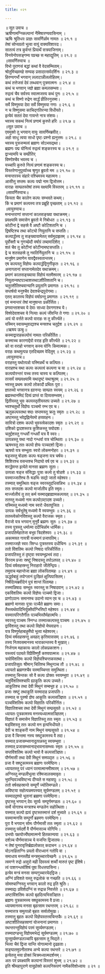 ```yaml
---
title: ०२१

---
```

॥ सूत उवाच ॥  
ऋषीणामग्निकल्पानां नैमिषारण्यवासिनाम् ।  
ऋषिः श्रुतिधरः प्राज्ञः सावर्णिर्न्नाम नामतः ॥ २१.१ ॥  
तेषां सोप्यग्रतो भूत्वा वायुं वाक्यविशारदः।  
सातत्यं तत्र कुर्वन्तं प्रियार्थे सत्रयाजिनाम्।  
विनयेनोपसङ्गम्य पप्रच्छ स महाद्युतिम् ॥ २१.२ ॥  
॥सावर्णिरुवाच ॥  
विभो पुराणसं बद्धां कथां वै वेदसम्मिताम्।  
श्रोतुमिच्छामहे सम्यक् प्रसादात्सर्वदर्शिनः ॥ २१.३ ॥  
हिरण्यगर्भो भगवान् ललाटान्नीललोहितम्।  
कथं तत्तेजसं देवं लब्धवान् पुत्रमात्मनः ॥ २१.४ ॥  
कथं च भगवान् जज्ञे ब्रह्मा कमलसम्भवः।  
रुद्रत्वं चैव सर्वस्य स्वात्मजस्य कथं पुनः ॥ २१.५ ॥  
कथं च विष्णो रुद्रेण सार्द्धं प्रीतिरनुत्तमा।  
सर्वे विष्णुमया देवा सर्वे विष्णुमया गणाः ॥ २१.६ ॥  
न च विष्णुसमा काचिद्गतिरन्या विधीयते।  
इत्येवं सततं देवा गायन्ते नात्र संशयः।  
भवस्य सकथं नित्यं प्रणामं कुरुते हरिः ॥ २१.७ ॥  
॥सूत उवाच ॥  
एवमुक्ते तु भगवान् वायुः सावर्णिमब्रवीत्।  
अहो साधु त्वया साधो पृष्टः प्रश्नो ह्यनुत्तमः ॥ २१.८ ॥  
भवस्य पुत्रजन्मत्वं ब्रह्मणः सोऽभवद्यथा।  
ब्रह्मणः पद्म योनित्वं रुद्रत्वं शङ्करस्य च ॥ २१.९ ॥  
द्वाभ्यामपि च सम्प्रीतिर्  
विष्णोश्चैव भवस्य च ।  
यच्चापि कुरुते नित्यं प्रणामं शङ्करस्य च।  
विस्तरेणानुपूर्व्याच्च श्रृणुत ब्रुवतो मम ॥ २१.१० ॥  
मन्वन्तरस्य संहारे पश्चिमस्य महात्मनः।  
आसीत्तु सप्तमः कल्पः पद्मो नाम द्विजोत्तम।  
वाराहः साम्प्रतस्तेषां तस्य वक्ष्यामि विस्तरम् ॥ २१.११ ॥  
॥सावर्णिरुवाच॥  
कियता चैव कालेन कल्पः सम्भवते कथम्।  
किं च प्रमाणं कल्पस्य तत्र प्रब्रूहि पृच्छताम् ॥ २१.१२ ॥  
॥वायुरुवाच॥  
मन्वन्तराणां सप्तानां कालसङ्ख्या यथाक्रमम्।  
प्रवक्ष्यामि समासेन ब्रुवतो मे निबोधत ॥ २१.१३ ॥  
कोटीनां द्वे सहस्रे वै अष्टौ कोटिशतानि च ।  
द्विषष्टिश्च तथा कोट्यो नियुतानि च सप्ततिः।  
कल्पार्द्धस्य तु सङ्ख्यायामेतत् सर्वमुदाहृतम् ॥ २१.१४ ॥  
पूर्वोक्तौ च गुणच्छेदौ वर्षाग्रं लब्दमादिशेत् ।  
शतं चैव तु कोटीनां कोटीनामष्टसप्ततिः।  
द्वे च शतसहस्रे तु नवतिर्नियुतानि च ॥ २१.१५ ॥  
मानुषेण प्रमाणेन यावद्वैवस्वतान्तरम्।  
एष कल्पस्तु विज्ञेयः कल्पार्द्धद्विगुणीकृतः ॥ २१.१६ ॥  
अनागतानां सप्तानामेतदेव यथाक्रमम्।  
प्रमाणं कालसङ्ख्याया विज्ञेयं मतमैश्वरम् ॥ २१.१७ ॥  
नियुतान्यष्टपञ्चाशत्तथाऽशीतिशतानि च।  
चतुरशीतिश्चवान्यानि प्रयुतानि प्रमाणतः ॥ २१.१८ ॥  
सप्तर्षयो मनुश्चैव देवाश्चेन्द्रपुरोगमाः।  
एतत् कालस्य विज्ञेयं वर्षाग्रन्तु प्रमाणतः ॥ २१.१९ ॥  
एवं मन्वन्तरं तेषां मानुषान्तः प्रकीर्त्तितः।  
प्रणवान्ताशचव ये देवाः साध्या देवगणाश्च ये।  
विश्वेदेवाशचव ये नित्याः कल्पं जीवन्ति ते गणाः ॥ २१.२० ॥  
अयं यो वर्त्तते कल्पो वाराहः स तु कीर्त्त्यते।  
यस्मिन् स्वायम्भुवाद्याश्च मनवश्च चतुर्द्दश ॥ २१.२१ ॥  
॥ऋषय ऊचुः॥  
कस्माद्वाराहकल्पोयं नामतः परिकीर्तितः।  
कस्माच्च कारणाद्देवो वराह इति कीर्त्त्यते ॥ २१.२२ ॥  
को वा वराहो भगवान् कस्य योनिः किमात्मकः।  
वराहः कथमुत्पन्न एतदिच्छाम वेदितुम् ॥ २१.२३ ॥  
॥वायुरुवाच॥  
वराहस्तु यथोत्पन्नो यस्मिन्नर्थे च कल्पितः।  
वाराहश्च यथा कल्पः कल्पत्वं कल्पना च या ॥ २१.२४ ॥  
कल्पयोरन्तरं यच्च तस्य चास्य च कल्पितम्।  
तत्सर्वं सम्प्रवक्ष्यामि यथादृष्टं यथाश्रुतम् ॥ २१.२५ ॥  
भवस्तु प्रथमः कल्पो लोकादौ प्रथितः पुरा।  
ज्ञातव्यो भगवानत्र ह्यानन्दः साम्प्रतः स्वयम् ॥ २१.२६ ॥  
ब्रह्मस्थानमिदं दिव्यं प्राप्तं वा दिव्यसम्भवम्।  
द्वितीयस्तु भुवः कल्पस्तृतीयस्तप उच्यते ॥ २१.२७ ॥  
भवश्चतुर्थो विज्ञेयः पञ्चमो रम्भ एव च।  
ऋतुकल्पस्तथा षष्ठः सप्तमस्तु क्रतुः स्मृतः ॥ २१.२८ ॥  
अष्टमस्तु भवेद्वह्निर्नवमो हव्यवहनः।  
सावित्रो दशमः कल्पो भुवस्त्वेकादशः स्मृतः ॥ २१.२९ ॥  
उशिको द्वादशस्तत्र कुशिकस्तु त्रयोदशः।  
चतुर्द्दशस्तु गन्धर्वो गन्धर्वो यत्र वै स्वरः।  
उत्पन्नस्तु यथा नादो गन्धर्वा यत्र चोत्थिताः ॥ २१.३० ॥  
ऋषभस्तु ततः कल्पो ज्ञेयः पञ्चदशो द्विजाः।  
ऋषयो यत्र सम्भूताः स्वरो लोकमनोहरः ॥ २१.३१ ॥  
षड्जस्तु षोडशः कल्पः षड्जना यत्र चर्षयः।  
शिशिरश्च वसन्तश्च निदाघो वर्ष एव च ॥ २१.३२ ॥  
शरद्धेमन्त इत्येते मानसा ब्रह्मणः सुताः।  
उत्पन्नाः षड्ज संसिद्धाः पुत्राः कल्पे तु षोडशे ॥ २१.३३ ॥  
यस्माज्जातैश्च तैः षडभिः सद्यो जातो महेश्वरः।  
तस्मात् समुत्थितः षड्जः स्वरस्तूदधिसन्निभः ॥ २१.३४ ॥  
ततः सप्तदशः कल्पो मार्जालीय इति स्मृतः।  
मार्ज्जालीयं तु तत् कर्म यस्माद्ब्राह्मामकल्पयत् ॥ २१.३५ ॥  
ततस्तु मध्यमो नाम कल्पोऽष्टादश उच्यते।  
यस्मिस्तु मध्यमो नाम स्वरो धैवतपूजितः ।  
उत्पन्नः सर्वभूतेषु मध्यमो वै स्वयम्भुवः ॥ २१.३६ ॥  
ततस्त्वेकोनविंशस्तु कल्पो वैराजकः स्मृतः।  
वैराजो यत्र भगवान् मुनुर्वै ब्रह्मणः सुतः ॥ २१.३७ ॥  
तस्य पुत्रस्तु धर्मात्मा ददीचिर्न्नाम धार्मिकः।  
प्रजापतिर्महातेजा बभूव त्रिदशेश्वरः ॥ २१.३८ ॥  
अकामयत गायत्री यजमानं प्रजापतिम्।  
तस्माज्जज्ञे स्वरः स्रिग्धः पुत्रस्तस्य दधीचिनः ॥ २१.३९ ॥  
ततो विंशतिमः कल्पो निषादः परिकीर्त्तितः।  
प्रजापतिस्तु तं दृष्ट्वा स्वयम्भूप्रभवं तदा।  
विरराम प्रजाः स्रष्टुं निषादस्तु तपोऽतपत् ॥ २१.४० ॥  
दिव्यं वर्षसहस्रन्तु निराहारो जीतेन्द्रियः।  
तमुवाच महान्तेजा ब्रह्मा लोकपितामहः ॥ २१.४१ ॥  
ऊर्द्ध्वबाहुं तपोग्लानं दुःखितं क्षुत्पिपासितम्।  
निषीदेत्यब्रवीदेनं पुत्रं शान्तं पितामहः।  
तस्मान्निषादः सम्भूतः स्वरस्तु स निषादवान् ॥ २१.४२ ॥  
एकविंशतिमः कल्पो विज्ञेयः पञ्चमो द्विजाः।  
प्राणोऽपानः समानश्च उदानो व्यान एव च ॥ २१.४३ ॥  
ब्रह्मणो मानसाः पुत्राः पञ्चैते ब्रह्मणः समाः।  
तैस्त्वर्थवादिभिर्युक्तैर्वाग्भिरिष्टो महेश्वरः ॥ २१.४४ ॥  
यस्मात्परिगतैर्गीतः पञ्चभिस्तैर्महात्मभिः।  
स्वरस्तु पञ्चमः स्निग्धः तस्मात्कल्पस्तु पञ्चमः ॥ २१.४५ ॥  
द्वाविंशस्तु तथा कल्पो विज्ञेयो मेघवाहनः।  
यत्र विष्णुर्महाबाहुर्मेघो भूत्वा महेश्वरम्।  
दिव्यं वर्षसहस्रन्तु अवहत् कृत्तिवाससम् ॥ २१.४६ ॥  
तस्य निःश्वसमानस्य भाराकान्तस्य वै मुखात्।  
निर्जगाम महाकायः कालो लोकप्रकाशनः।  
यस्त्वयं पठ्यते विप्रैर्विष्णुर्वै कश्यपात्मजः ॥ २१.४७ ॥  
त्रयोविंशतिमः कल्पो विज्ञेयश्चिन्तकस्तथा।  
प्रजापतिसुतः श्रीमान् चितिश्च मिथुनञ्च तौ ॥ २१.४८ ॥  
ध्यायतो ब्रह्मणश्चैव यस्माच्चिन्ता समुत्थिता।  
तस्मात्तु चिन्तकः सो वै कल्पः प्रोक्तः स्वयम्भुवा ॥ २१.४९ ॥  
चतुर्विंशतिमश्चापि ह्याकूतिः कल्प उच्यते।  
आकूतिश्च तथा देवी मिथुनं सम्बभूव ह ॥ २१.५० ॥  
प्रजाः स्रष्टुं तथाकूतिं यस्मादाह प्रजापतिः।  
तस्मात् स पुरुषो ज्ञेय आकूतिः कल्पसञ्ज्ञितः ॥ २१.५१ ॥  
पञ्चविंशतिमः कल्पो विज्ञातिः परिकीर्त्तितः।  
विज्ञातिशचव तथा देवी मिथुनं सम्प्रसूयते ॥ २१.५२ ॥  
ध्यायतः पुत्रकामस्य मनस्यध्यात्मसञ्ज्ञितम्।  
विज्ञातं वै समासेन विज्ञातिस्तु ततः स्मृतः ॥ २१.५३ ॥  
षड्‌विंशस्तु ततः कल्पो मन इत्यभिधीयते।  
देवी च शाङ्करी नाम मिथुनं सम्प्रसूयते ॥ २१.५४ ॥  
प्रजा वै चिन्तमा नस्य स्रष्टुकामस्य वै तदा।  
यस्मात् प्रजासम्भवनादुत्पन्नस्तु स्वयम्भुवा ।  
तस्मात् प्रजासम्भवनाद्भावनासम्भवः स्मृतः ॥ २१.५५ ॥  
सप्तविंशतिमः कल्पो भावो वै कल्पसञ्ज्ञितः।  
पौर्णमासी तथा देवी मिथुनं समपद्यत ॥ २१.५६ ॥  
प्रजा वै स्रष्टुकामस्य ब्रह्मणः परमेष्ठिनः।  
ध्यायतस्तु परं ध्यानं परमात्मानमीश्वरम् ॥ २१.५७ ॥  
अग्निस्तु मण्डलीभूत्वा रश्मिजालसमावृतः ।  
भुवन्दिवञ्चविष्टभ्य दीप्यते स महावपुः ॥ २१.५८ ॥  
ततो वर्षसहस्रान्ते सम्पूर्णे ज्योतिमण्डले।  
अविष्टया सहोत्पन्नमपस्यत् सूर्यमण्डलम् ॥ २१.५९ ॥  
यस्माददृश्यो भूतानां ब्रह्मणा परमेष्ठिना।  
दृष्टस्तु भगवान् देवः सूर्य्यः सम्पूर्णमण्डलः ॥ २१.६० ॥  
सर्व्वे योगाश्च मन्त्राश्च मण्डलेन सहोत्थिताः।  
यस्मात् कल्पो ह्ययं दृष्टस्तस्मात्तं दर्श मुच्यते ॥ २१.६१ ॥  
यस्मान्मनसि सम्पूर्णो ब्रहमणः परमेष्ठिनः।  
पुरा वै भगवान् सोमः पौर्णमासी ततः स्मृता ॥ २१.६२ ॥  
तस्मात्तु पर्वदर्शे वै पौर्णमासञ्च योगिभिः।  
उभयोः पक्षयोर्ज्येष्ठमात्मनो हितकाम्यया ॥ २१.६३ ॥  
दर्शञ्च पौर्णमासञ्च ये यजन्ति द्विजातयः।  
न तेषां पुनरावृत्तिर्ब्रह्मलोकात् कदाचन ॥ २१.६४ ॥  
योऽनाहिताग्निः प्रयतो वीराध्वानं गतोपि वा ।  
समाधाय मनस्तीव्रं मन्त्रमुच्चारयेच्छनैः ॥ २१.६५ ॥  
त्वमग्ने रुद्रो असुरो मही दिवस्त्वं शर्व्वो मारुतं पृष्ट ईशिषे।  
त्वं पाशगन्धर्व्वशिषं पूषा विधत्तपासिना।  
इत्येव मन्त्रं मनसा सम्यगुच्चारयेद्‌द्विजः।  
अग्निं प्रविशते यस्तु रुद्रलोकं स गच्छति ॥ २१.६६ ॥  
सोमश्चाग्निस्तु भगवान् कालो रुद्र इति श्रुतिः।  
तस्माद्यः प्रविशेदग्निं स रुद्रान्न निवर्त्तते ॥ २१.६७ ॥  
अष्टाविंशतिमः कल्पो बृहदित्यभिसञ्ज्ञितः।  
ब्रह्मणः पुत्रकामस्य स्रष्ठुकामस्य वै प्रजाः।  
ध्यायमानस्य मनसा बृहत्साम रथन्तरम् ॥ २१.६८ ॥  
यस्मात्तत्र समुत्पन्नो बृहतः सर्व्वतोमुखः।  
तस्मात्तु बृहतः कल्पो विज्ञेयस्तत्त्वचिन्तकैः ॥ २१.६९ ॥  
अष्टाशीतिसहस्राणां योजनानां प्रमाणतः ।  
रथन्तरन्तुविज्ञेयं परमं सूर्य्यमण्डलम्।  
तस्मादण्डन्तु विज्ञेयमभेद्यं सूर्यमण्डलम् ॥ २१.७० ॥  
युत्सूर्य्यमण्डलञ्चापि बृहत्साम तु भिद्यते।  
भित्वा चैवं द्विजा यान्ति योगात्मानो दृढव्रताः।  
सङ्घातमुपनीताश्च अन्ये कल्पा रथन्तरे ॥ २१.७१ ॥  
इत्येतत्तु मया प्रोक्तं चित्रमध्यात्मदर्शनम्।  
अतः परं प्रवक्ष्यामि कल्पानां विस्तरं शुभम् ॥ २१.७२ ॥  
इति श्रीमहापुराणे वायुप्रोक्ते कल्पनिरूपणं नामैकविंशोध्यायः ॥ २१ ॥